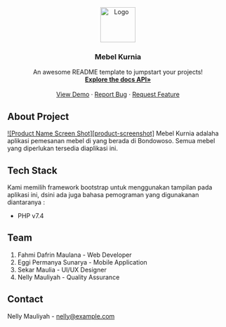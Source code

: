 <div align="center">
  <a href="https://github.com/destroylord/meubel-kurnia-backend">
    <img src="public/img/logo.webp" alt="Logo" width="80" height="80">
  </a>

  <h3 align="center">Mebel Kurnia</h3>

  <p align="center">
    An awesome README template to jumpstart your projects!
    <br />
    <a href="https://github.com/othneildrew/Best-README-Template"><strong>Explore the docs API»</strong></a>
    <br />
    <br />
    <a href="http://mebel-kurnia.evoindo.xyz/">View Demo</a>
    ·
    <a href="https://github.com/destroylord/meubel-kurnia-backend/issues">Report Bug</a>
    ·
    <a href="https://github.com/destroylord/meubel-kurnia-backend/issues">Request Feature</a>
  </p>
</div>

## About Project

[![Product Name Screen Shot][product-screenshot]](https://github.com/destroylord/meubel-kurnia-backend/public/img/Dashboard-admin.png)
Mebel Kurnia adalaha aplikasi pemesanan mebel di yang berada di Bondowoso. Semua mebel yang diperlukan tersedia diaplikasi ini.

## Tech Stack

Kami memilih framework bootstrap untuk menggunakan tampilan pada aplikasi ini, dsini ada juga bahasa pemograman yang digunakanan diantaranya : 

* PHP v7.4

## Team

1. Fahmi Dafrin Maulana     - Web Developer
2. Eggi Permanya Sunarya    - Mobile Application
3. Sekar Maulia             - UI/UX Designer
4. Nelly Mauliyah           - Quality Assurance

## Contact

Nelly Mauliyah - nelly@example.com
